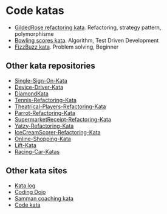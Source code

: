 Code katas
==========

- [GildedRose refactoring kata](GildedRose/). Refactoring, strategy pattern, polymorphisme
- [Bowling scores kata](Bowling/). Algorithm, Test Driven Development
- [FizzBuzz kata](FizzBuzz/). Problem solving, Beginner

Other kata repositories
-----------------------

- [Single-Sign-On-Kata](https://github.com/emilybache/Single-Sign-On-Kata)
- [Device-Driver-Kata](https://github.com/emilybache/Device-Driver-Kata)
- [DiamondKata](https://github.com/emilybache/DiamondKata)
- [Tennis-Refactoring-Kata](https://github.com/emilybache/Tennis-Refactoring-Kata)
- [Theatrical-Players-Refactoring-Kata](https://github.com/emilybache/Theatrical-Players-Refactoring-Kata)
- [Parrot-Refactoring-Kata](https://github.com/emilybache/Parrot-Refactoring-Kata)
- [SupermarketReceipt-Refactoring-Kata](https://github.com/emilybache/SupermarketReceipt-Refactoring-Kata)
- [Yatzy-Refactoring-Kata](https://github.com/emilybache/Yatzy-Refactoring-Kata)
- [IceCreamScorer-Refactoring-Kata](https://github.com/emilybache/IceCreamScorer-Refactoring-Kata)
- [Online-Shopping-Kata](https://github.com/emilybache/Online-Shopping-Kata)
- [Lift-Kata](https://github.com/emilybache/Lift-Kata)
- [Racing-Car-Katas](https://github.com/emilybache/Racing-Car-Katas)

Other kata sites
----------------

- [Kata log](https://kata-log.rocks)
- [Coding Dojo](https://codingdojo.org/kata/)
- [Samman coaching kata](https://sammancoaching.org/kata_descriptions/)
- [Code kata](http://codekata.com/)
